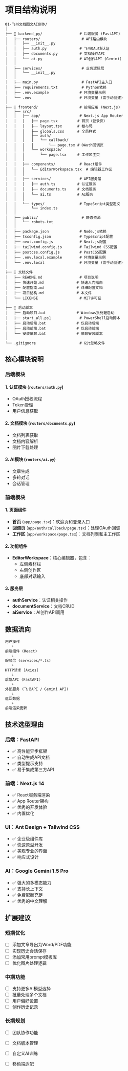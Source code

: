 # 项目结构说明

```
01-飞书文档图文AI创作/
│
├── 📁 backend_py/                 # 后端服务 (FastAPI)
│   ├── routers/                   # API路由模块
│   │   ├── __init__.py
│   │   ├── auth.py               # 飞书OAuth认证
│   │   ├── documents.py          # 文档操作API
│   │   └── ai.py                 # AI创作API (Gemini)
│   │
│   ├── services/                  # 业务逻辑层
│   │   └── __init__.py
│   │
│   ├── main.py                    # FastAPI主入口
│   ├── requirements.txt           # Python依赖
│   ├── .env.example              # 环境变量示例
│   └── .env                      # 环境变量 (需手动创建)
│
├── 📁 frontend/                   # 前端应用 (Next.js)
│   ├── src/
│   │   ├── app/                  # Next.js App Router
│   │   │   ├── page.tsx         # 首页（登录页）
│   │   │   ├── layout.tsx       # 根布局
│   │   │   ├── globals.css      # 全局样式
│   │   │   ├── auth/
│   │   │   │   └── callback/
│   │   │   │       └── page.tsx # OAuth回调页
│   │   │   └── workspace/
│   │   │       └── page.tsx     # 工作区主页
│   │   │
│   │   ├── components/           # React组件
│   │   │   └── EditorWorkspace.tsx  # 编辑器工作区
│   │   │
│   │   ├── services/             # API服务层
│   │   │   ├── auth.ts          # 认证服务
│   │   │   ├── documents.ts     # 文档服务
│   │   │   └── ai.ts            # AI服务
│   │   │
│   │   └── types/                # TypeScript类型定义
│   │       └── index.ts
│   │
│   ├── public/                    # 静态资源
│   │   └── robots.txt
│   │
│   ├── package.json              # Node.js依赖
│   ├── tsconfig.json             # TypeScript配置
│   ├── next.config.js            # Next.js配置
│   ├── tailwind.config.js        # Tailwind CSS配置
│   ├── postcss.config.js         # PostCSS配置
│   ├── .env.local.example        # 环境变量示例
│   └── .env.local                # 环境变量 (需手动创建)
│
├── 📄 文档文件
│   ├── README.md                 # 项目说明
│   ├── 快速开始.md               # 快速入门指南
│   ├── 配置指南.md               # 详细配置文档
│   ├── 项目结构.md               # 本文件
│   └── LICENSE                   # MIT许可证
│
├── 🚀 启动脚本
│   ├── 启动项目.bat              # Windows批处理启动
│   ├── start_all.ps1             # PowerShell启动脚本
│   ├── 启动后端.bat              # 仅启动后端
│   ├── 启动前端.bat              # 仅启动前端
│   └── 安装依赖.bat              # 依赖安装脚本
│
└── .gitignore                    # Git忽略文件

```

## 核心模块说明

### 后端模块

#### 1. 认证模块 (`routers/auth.py`)
- OAuth授权流程
- Token管理
- 用户信息获取

#### 2. 文档模块 (`routers/documents.py`)
- 文档列表获取
- 文档内容解析
- 图片下载处理

#### 3. AI模块 (`routers/ai.py`)
- 文章生成
- 多轮对话
- 会话管理

### 前端模块

#### 1. 页面组件
- **首页** (`app/page.tsx`)：欢迎页和登录入口
- **回调页** (`app/auth/callback/page.tsx`)：处理OAuth回调
- **工作区** (`app/workspace/page.tsx`)：文档列表和主工作区

#### 2. 功能组件
- **EditorWorkspace**：核心编辑器，包含：
  - 左侧素材栏
  - 右侧创作区
  - 底部对话输入

#### 3. 服务层
- **authService**：认证相关操作
- **documentService**：文档CRUD
- **aiService**：AI创作API调用

## 数据流向

```
用户操作
   ↓
前端组件 (React)
   ↓
服务层 (services/*.ts)
   ↓
HTTP请求 (Axios)
   ↓
后端API (FastAPI)
   ↓
外部服务 (飞书API / Gemini API)
   ↓
返回数据
   ↓
前端渲染更新
```

## 技术选型理由

### 后端：FastAPI
- ✅ 高性能异步框架
- ✅ 自动生成API文档
- ✅ 类型提示支持
- ✅ 易于集成第三方API

### 前端：Next.js 14
- ✅ React服务端渲染
- ✅ App Router架构
- ✅ 优秀的开发体验
- ✅ 内置优化

### UI：Ant Design + Tailwind CSS
- ✅ 企业级组件库
- ✅ 快速原型开发
- ✅ 美观专业的界面
- ✅ 响应式设计

### AI：Google Gemini 1.5 Pro
- ✅ 强大的多模态能力
- ✅ 支持长上下文
- ✅ 免费配额充足
- ✅ 优秀的中文理解

## 扩展建议

### 短期优化
- [ ] 添加文章导出为Word/PDF功能
- [ ] 实现历史会话保存
- [ ] 添加常用prompt模板库
- [ ] 优化图片处理逻辑

### 中期功能
- [ ] 支持更多AI模型选择
- [ ] 批量处理多个文档
- [ ] 用户偏好设置
- [ ] 创作历史记录

### 长期规划
- [ ] 团队协作功能
- [ ] 文档版本管理
- [ ] 自定义AI训练
- [ ] 移动端适配


